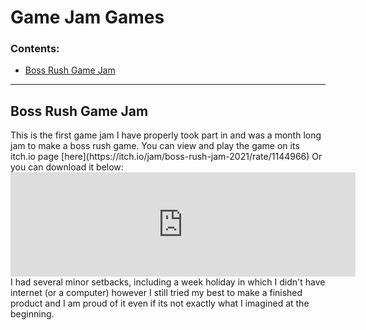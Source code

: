 # Game Jam Games
### Contents:
<ul>
  <li>
    <a href="#BossRush"> Boss Rush Game Jam </a>
  </li>
</ul>
<hr>
<a id="BossRush"></a>
<h2> Boss Rush Game Jam </h2>
This is the first game jam I have properly took part in and was a month long jam to make a boss rush game.
You can view and play the game on its itch.io page [here](https://itch.io/jam/boss-rush-jam-2021/rate/1144966)
Or you can download it below:
<iframe frameborder="0" src="https://itch.io/embed/1144966" width="552" height="167"><a href="https://nullreference.itch.io/dreamers-tower">Dreamers Tower by NullReference</a></iframe>
I had several minor setbacks, including a week holiday in which I didn't have internet (or a computer) however I still tried my best to make a finished product and I am proud of it even if its not exactly what I imagined at the beginning.
<br>
